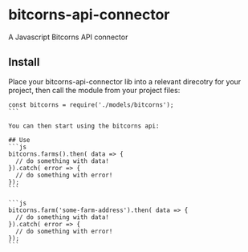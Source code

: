 # bitcorns-api-connector
A Javascript Bitcorns API connector

## Install
Place your bitcorns-api-connector lib into a relevant direcotry for your project, then call the module from your project files:

````
const bitcorns = require('./models/bitcorns');
```

You can then start using the bitcorns api:

## Use
```js 
bitcorns.farms().then( data => {
  // do something with data!
}).catch( error => {
  // do something with error!
});
```

```js 
bitcorns.farm('some-farm-address').then( data => {
  // do something with data!
}).catch( error => {
  // do something with error!
});
```
